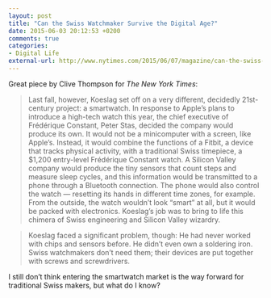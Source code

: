 ```yaml
---
layout: post
title: "Can the Swiss Watchmaker Survive the Digital Age?"
date: 2015-06-03 20:12:53 +0200
comments: true
categories: 
- Digital Life
external-url: http://www.nytimes.com/2015/06/07/magazine/can-the-swiss-watchmaker-survive-the-digital-age.html
---
```


Great piece by Clive Thompson for _The New York Times_:

> Last fall, however, Koeslag set off on a very different, decidedly 21st-century project: a smartwatch. In response to Apple’s plans to introduce a high-tech watch this year, the chief executive of Frédérique Constant, Peter Stas, decided the company would produce its own. It would not be a minicomputer with a screen, like Apple’s. Instead, it would combine the functions of a Fitbit, a device that tracks physical activity, with a traditional Swiss timepiece, a $1,200 entry-level Frédérique Constant watch. A Silicon Valley company would produce the tiny sensors that count steps and measure sleep cycles, and this information would be transmitted to a phone through a Bluetooth connection. The phone would also control the watch — resetting its hands in different time zones, for example. From the outside, the watch wouldn’t look “smart” at all, but it would be packed with electronics. Koeslag’s job was to bring to life this chimera of Swiss engineering and Silicon Valley wizardry.

> Koeslag faced a significant problem, though: He had never worked with chips and sensors before. He didn’t even own a soldering iron. Swiss watchmakers don’t need them; their devices are put together with screws and screwdrivers.

I still don’t think entering the smartwatch market is the way forward for traditional Swiss makers, but what do I know?
